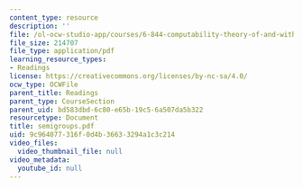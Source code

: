 ```yaml
---
content_type: resource
description: ''
file: /ol-ocw-studio-app/courses/6-844-computability-theory-of-and-with-scheme-spring-2003/9c964077316f0d4b36633294a1c3c214_semigroups.pdf
file_size: 214707
file_type: application/pdf
learning_resource_types:
- Readings
license: https://creativecommons.org/licenses/by-nc-sa/4.0/
ocw_type: OCWFile
parent_title: Readings
parent_type: CourseSection
parent_uid: bd583dbd-6c80-e65b-19c5-6a507da5b322
resourcetype: Document
title: semigroups.pdf
uid: 9c964077-316f-0d4b-3663-3294a1c3c214
video_files:
  video_thumbnail_file: null
video_metadata:
  youtube_id: null
---
```

